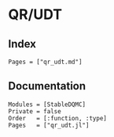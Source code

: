 # QR/UDT

## Index

```@index
Pages = ["qr_udt.md"]
```

## Documentation

```@autodocs
Modules = [StableDQMC]
Private = false
Order   = [:function, :type]
Pages   = ["qr_udt.jl"]
```
